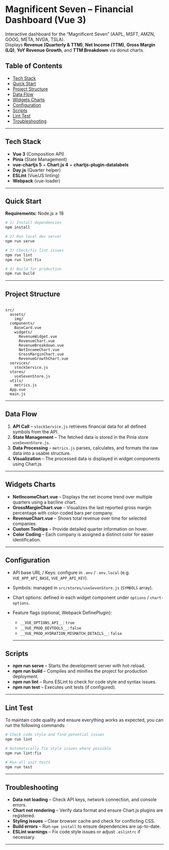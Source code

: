 # Magnificent Seven – Financial Dashboard (Vue 3)

Interactive dashboard for the “Magnificent Seven” (AAPL, MSFT, AMZN, GOOG, META, NVDA, TSLA).  
Displays **Revenue (Quarterly & TTM)**, **Net Income (TTM)**, **Gross Margin (LQ)**, **YoY Revenue Growth**, and **TTM Breakdown** via donut charts.

## Table of Contents
- [Tech Stack](#tech-stack)
- [Quick Start](#quick-start)
- [Project Structure](#project-structure)
- [Data Flow](#data-flow)
- [Widgets Charts](#widgets-charts)
- [Configuration](#configuration)
- [Scripts](#scripts)
- [Lint Test](#lint-test)
- [Troubleshooting](#troubleshooting)

---

## Tech Stack
- **Vue 3** (Composition API)
- **Pinia** (State Management)
- **vue-chartjs 5** + **Chart.js 4** + **chartjs-plugin-datalabels**
- **Day.js** (Quarter helper)
- **ESLint** (Vue/JS linting)
- **Webpack** (vue-loader)

---

## Quick Start
**Requirements:** Node.js ≥ 18

```bash
# 1) Install dependencies
npm install

# 2) Run local dev server
npm run serve

# 3) Check/fix lint issues
npm run lint
npm run lint:fix

# 4) Build for production
npm run build

```

---

## Project Structure

```text

src/
  assets/
    img/                 
  components/
    BaseCard.vue
    widgets/
      RevenueWidget.vue
      RevenueChart.vue         
      RevenueBreakdown.vue     
      NetIncomeChart.vue       
      GrossMarginChart.vue      
      RevenueGrowthChart.vue    
  services/
    stockService.js             
  stores/
    useSevenStore.js           
  utils/
    metrics.js                  
  App.vue
  main.js

```

---

## Data Flow
1. **API Call** – `stockService.js` retrieves financial data for all defined symbols from the API.
2. **State Management** – The fetched data is stored in the Pinia store `useSevenStore.js`.
3. **Data Processing** – `metrics.js` parses, calculates, and formats the raw data into a usable structure.
4. **Visualization** – The processed data is displayed in widget components using Chart.js.

---

## Widgets Charts
- **NetIncomeChart.vue** – Displays the net income trend over multiple quarters using a bar/line chart.
- **GrossMarginChart.vue** – Visualizes the last reported gross margin percentage with color-coded bars per company.
- **RevenueChart.vue** – Shows total revenue over time for selected companies.
- **Custom Tooltips** – Provide detailed quarter information on hover.
- **Color Coding** – Each company is assigned a distinct color for easier identification.

---

## Configuration
- API base URL / Keys: configure in `.env` / `.env.local` (e.g. `VUE_APP_API_BASE`, `VUE_APP_API_KEY`).
- Symbols: managed in `src/stores/useSevenStore.js` (`SYMBOLS` array).
- Chart options: defined in each widget component under `options` / `chart-options`.
- Feature flags (optional, Webpack DefinePlugin):
  - `__VUE_OPTIONS_API__`: `true`
  - `__VUE_PROD_DEVTOOLS__`: `false`
  - `__VUE_PROD_HYDRATION_MISMATCH_DETAILS__`: `false`

  ---

## Scripts
- **npm run serve** – Starts the development server with hot-reload.
- **npm run build** – Compiles and minifies the project for production deployment.
- **npm run lint** – Runs ESLint to check for code style and syntax issues.
- **npm run test** – Executes unit tests (if configured).

---

## Lint Test
To maintain code quality and ensure everything works as expected, you can run the following commands:

```bash
# Check code style and find potential issues
npm run lint

# Automatically fix style issues where possible
npm run lint:fix

# Run all unit tests
npm run test

```
---

## Troubleshooting
- **Data not loading** – Check API keys, network connection, and console errors.
- **Chart not rendering** – Verify data format and ensure Chart.js plugins are registered.
- **Styling issues** – Clear browser cache and check for conflicting CSS.
- **Build errors** – Run `npm install` to ensure dependencies are up-to-date.
- **ESLint warnings** – Fix code style issues or adjust `.eslintrc` if necessary.

---


